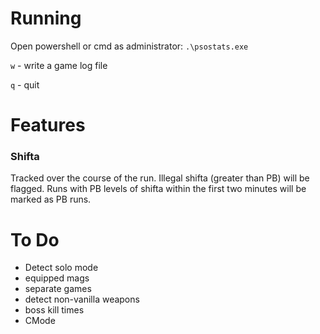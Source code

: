 # Running

Open powershell or cmd as administrator: `.\psostats.exe`

`w` - write a game log file

`q` - quit

# Features

### Shifta
Tracked over the course of the run. Illegal shifta (greater than PB) will be flagged. Runs with PB levels of shifta within the first two minutes will be marked as PB runs.

# To Do

* Detect solo mode
* equipped mags
* separate games
* detect non-vanilla weapons
* boss kill times
* CMode
